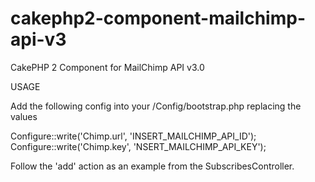 # cakephp2-component-mailchimp-api-v3
CakePHP 2 Component for MailChimp API v3.0 

USAGE

Add the following config into your /Config/bootstrap.php replacing the values

Configure::write('Chimp.url', 'INSERT_MAILCHIMP_API_ID');
Configure::write('Chimp.key', 'NSERT_MAILCHIMP_API_KEY');

Follow the 'add' action as an example from the SubscribesController.
